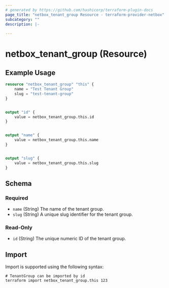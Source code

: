 ```yaml
---
# generated by https://github.com/hashicorp/terraform-plugin-docs
page_title: "netbox_tenant_group Resource - terraform-provider-netbox"
subcategory: ""
description: |-
  
---
```


# netbox_tenant_group (Resource)



## Example Usage

```terraform
resource "netbox_tenant_group" "this" {
    name = "Test Tenant Group"
    slug = "test-tenant-group"
}


output "id" {
    value = netbox_tenant_group.this.id
}


output "name" {
    value = netbox_tenant_group.this.name
}


output "slug" {
    value = netbox_tenant_group.this.slug
}
```

<!-- schema generated by tfplugindocs -->
## Schema

### Required

- `name` (String) The name of the tenant group.
- `slug` (String) A unique slug identifier for the tenant group.

### Read-Only

- `id` (String) The unique numeric ID of the tenant group.

## Import

Import is supported using the following syntax:

```shell
# TenantGroup can be imported by id
terraform import netbox_tenant_group.this 123
```
